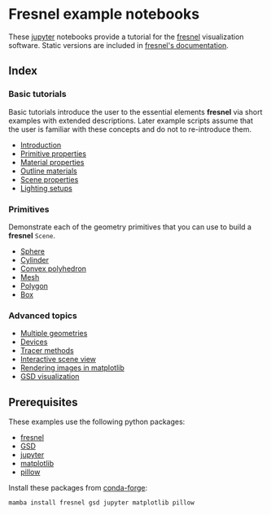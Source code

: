 # Fresnel example notebooks

These [jupyter](https://jupyter.org/) notebooks provide a tutorial for the
[fresnel](https://github.com/glotzerlab/fresnel) visualization software. Static versions are included in
[fresnel's documentation](http://fresnel.readthedocs.io/).

## Index

### Basic tutorials

Basic tutorials introduce the user to the essential elements **fresnel** via short examples with extended descriptions. Later example scripts assume that the user is familiar with these concepts and do not to re-introduce them.

* [Introduction](00-Basic-tutorials/00-Introduction.ipynb)
* [Primitive properties](00-Basic-tutorials/01-Primitive-properties.ipynb)
* [Material properties](00-Basic-tutorials/02-Material-properties.ipynb)
* [Outline materials](00-Basic-tutorials/03-Outline-materials.ipynb)
* [Scene properties](00-Basic-tutorials/04-Scene-properties.ipynb)
* [Lighting setups](00-Basic-tutorials/05-Lighting-setups.ipynb)

### Primitives

Demonstrate each of the geometry primitives that you can use to build a **fresnel** `Scene`.

* [Sphere](01-Primitives/00-Sphere-geometry.ipynb)
* [Cylinder](01-Primitives/01-Cylinder-geometry.ipynb)
* [Convex polyhedron](01-Primitives/02-Convex-polyhedron-geometry.ipynb)
* [Mesh](01-Primitives/03-Mesh-geometry.ipynb)
* [Polygon](01-Primitives/04-Polygon-geometry.ipynb)
* [Box](01-Primitives/05-Box-geometry.ipynb)

### Advanced topics

* [Multiple geometries](02-Advanced-topics/00-Multiple-geometries.ipynb)
* [Devices](02-Advanced-topics/01-Devices.ipynb)
* [Tracer methods](02-Advanced-topics/02-Tracer-methods.ipynb)
* [Interactive scene view](02-Advanced-topics/03-Interactive-scene-view.ipynb)
* [Rendering images in matplotlib](02-Advanced-topics/04-Rendering-images-in-matplotlib.ipynb)
* [GSD visualization](02-Advanced-topics/05-GSD-visualization.ipynb)

## Prerequisites

These examples use the following python packages:

* [fresnel](https://github.com/glotzerlab/fresnel)
* [GSD](https://github.com/glotzerlab/gsd)
* [jupyter](http://jupyter.org/)
* [matplotlib](http://matplotlib.org/)
* [pillow](https://python-pillow.org/)

Install these packages from [conda-forge](https://conda-forge.org/):

```bash
mamba install fresnel gsd jupyter matplotlib pillow
```
